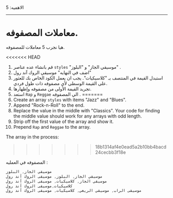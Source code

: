 الاهميه: 5

---

# معاملات المصفوفه.

 هيا نجرب 5 معاملات للمصفوفه.

<<<<<<< HEAD
1.   قم بانشاء عده عناصر `styles` "موسيقي الجاز" و "البلوز" .
2.   اضف في النهايه" موسيقي الروك آند رول"
3. استبدل القيمة في المنتصف بـ "كلاسيكيات". يجب ان يعمل الكود الخاص بك للعثور على القيمة الوسطى لأي مصفوفه ذات طول فردي.
4. تجريد القيمة الأولى من مصفوفه وإظهارها.
5. استعد `Rap` و `Reggae` الي المصفوفه .
=======
1. Create an array `styles` with items "Jazz" and "Blues".
2. Append "Rock-n-Roll" to the end.
3. Replace the value in the middle with "Classics". Your code for finding the middle value should work for any arrays with odd length.
4. Strip off the first value of the array and show it.
5. Prepend `Rap` and `Reggae` to the array.

The array in the process:
>>>>>>> 18b1314af4e0ead5a2b10bb4bacd24cecbb3f18e

المصفوفه في العمليه :
```js no-beautify
موسيقي الجاز, البلوز
موسيقي الجاز, البلوز, موسيقى الروك آند رول
موسيقي الجاز, كلاسيكيات, موسيقى الروك آند رول
كلاسيكيات,موسيقى الروك آند رول
موسيقى الراب, موسيقي الريغي, كلاسيكيات, موسيقى الروك آند رول
```

